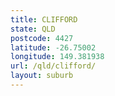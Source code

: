 ```yaml
---
title: CLIFFORD
state: QLD
postcode: 4427
latitude: -26.75002
longitude: 149.381938
url: /qld/clifford/
layout: suburb
---
```


